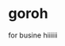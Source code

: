 # goroh
for busine                                                                                                                                                         hiiiiii
